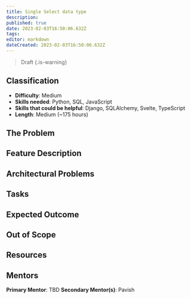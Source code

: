 ```yaml
---
title: Single Select data type
description: 
published: true
date: 2023-02-03T16:50:06.632Z
tags: 
editor: markdown
dateCreated: 2023-02-03T16:50:06.632Z
---
```


> Draft
{.is-warning}

## Classification
- **Difficulty**: Medium
- **Skills needed**: Python, SQL, JavaScript
- **Skills that could be helpful**: Django, SQLAlchemy, Svelte, TypeScript
- **Length**: Medium (~175 hours)

## The Problem

## Feature Description

## Architectural Problems

## Tasks

## Expected Outcome

## Out of Scope

## Resources

## Mentors
**Primary Mentor**: TBD
**Secondary Mentor(s)**: Pavish
